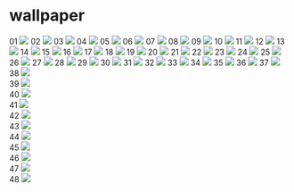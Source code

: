 # wallpaper

01 ![](01.png)
02 ![](02.png)
03 ![](03.png)
04 ![](04.png)
05 ![](05.png)
06 ![](06.png)
07 ![](07.png)
08 ![](08.png)
09 ![](09.png)
10 ![](10.png)
11 ![](11.png)
12 ![](12.png)
13 ![](13.png)
14 ![](14.png)
15 ![](15.png)
16 ![](16.png)
17 ![](17.png)
18 ![](18.png)
19 ![](19.png)
20 ![](20.png)
21 ![](21.png)
22 ![](22.png)
23 ![](23.png)
24 ![](24.png)
25 ![](25.png)
26 ![](26.png)
27 ![](27.png)
28 ![](28.png)
29 ![](29.png)
30 ![](30.png)
31 ![](31.png)
32 ![](32.png)
33 ![](33.png)
34 ![](34.png)
35 ![](35.png)
36 ![](36.png)
37 ![](37.png)  
38 ![](38.png)  
39 ![](39.png)  
40 ![](40.png)  
41 ![](41.png)  
42 ![](42.png)  
43 ![](43.png)  
44 ![](44.png)  
45 ![](45.png)  
46 ![](46.png)  
47 ![](47.png)  
48 ![](48.png)
